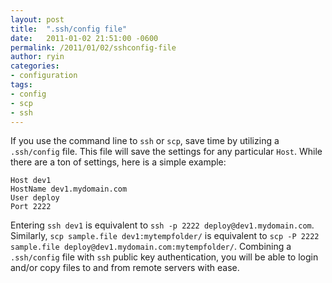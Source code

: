 ```yaml
---
layout: post
title:  ".ssh/config file"
date:   2011-01-02 21:51:00 -0600
permalink: /2011/01/02/sshconfig-file
author: ryin
categories:
- configuration
tags:
- config
- scp
- ssh
---
```

If you use the command line to ``ssh`` or ``scp``, save time by utilizing a ``.ssh/config`` file. This file will save the settings for any particular ``Host``.  While there are a ton of settings, here is a simple example:

    Host dev1
    HostName dev1.mydomain.com
    User deploy
    Port 2222

Entering ``ssh dev1`` is equivalent to ``ssh -p 2222 deploy@dev1.mydomain.com``. Similarly, ``scp sample.file dev1:mytempfolder/`` is equivalent to ``scp -P 2222 sample.file deploy@dev1.mydomain.com:mytempfolder/``. Combining a ``.ssh/config`` file with ``ssh`` public key authentication, you will be able to login and/or copy files to and from remote servers with ease.

